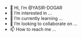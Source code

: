 - 👋 Hi, I’m @YASIR-DOGAR
- 👀 I’m interested in ...
- 🌱 I’m currently learning ...
- 💞️ I’m looking to collaborate on ...
- 📫 How to reach me ...

<!---
YASIR-DOGAR/YASIR-DOGAR is a ✨ special ✨ repository because its `README.md` (this file) appears on your GitHub profile.
You can click the Preview link to take a look at your changes.
--->

